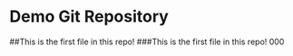 # Demo Git Repository

##This is the first file in this repo!
###This is the first file in this repo!
000